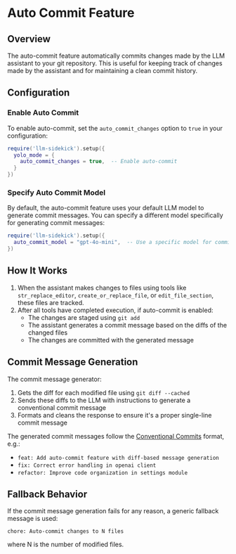 # Auto Commit Feature

## Overview
The auto-commit feature automatically commits changes made by the LLM assistant to your git repository. This is useful for keeping track of changes made by the assistant and for maintaining a clean commit history.

## Configuration

### Enable Auto Commit
To enable auto-commit, set the `auto_commit_changes` option to `true` in your configuration:

```lua
require('llm-sidekick').setup({
  yolo_mode = {
    auto_commit_changes = true,  -- Enable auto-commit
  }
})
```

### Specify Auto Commit Model
By default, the auto-commit feature uses your default LLM model to generate commit messages. You can specify a different model specifically for generating commit messages:

```lua
require('llm-sidekick').setup({
  auto_commit_model = "gpt-4o-mini",  -- Use a specific model for commit messages
})
```

## How It Works

1. When the assistant makes changes to files using tools like `str_replace_editor`, `create_or_replace_file`, or `edit_file_section`, these files are tracked.
2. After all tools have completed execution, if auto-commit is enabled:
   - The changes are staged using `git add`
   - The assistant generates a commit message based on the diffs of the changed files
   - The changes are committed with the generated message

## Commit Message Generation

The commit message generator:
1. Gets the diff for each modified file using `git diff --cached`
2. Sends these diffs to the LLM with instructions to generate a conventional commit message
3. Formats and cleans the response to ensure it's a proper single-line commit message

The generated commit messages follow the [Conventional Commits](https://www.conventionalcommits.org/) format, e.g.:
- `feat: Add auto-commit feature with diff-based message generation`
- `fix: Correct error handling in openai client`
- `refactor: Improve code organization in settings module`

## Fallback Behavior

If the commit message generation fails for any reason, a generic fallback message is used:
```
chore: Auto-commit changes to N files
```
where N is the number of modified files.
